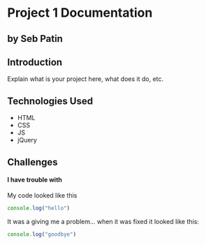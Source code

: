 # Project 1 Documentation
## by Seb Patin

## Introduction

Explain what is your project here, what does it do, etc.

## Technologies Used

- HTML
- CSS
- JS
- jQuery

## Challenges

#### I have trouble with 

My code looked like this

```js
console.log("hello")
```

It was a giving me a problem... when it was fixed it looked like this:

```js
console.log("goodbye")
````